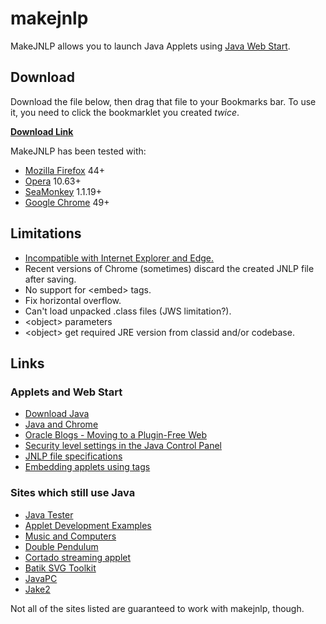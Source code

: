 # makejnlp

MakeJNLP allows you to launch Java Applets using [Java Web Start](http://www.oracle.com/technetwork/java/javase/javawebstart/index.html).

## Download
Download the file below, then drag that file to your Bookmarks bar. To use it, you need to click the bookmarklet you created *twice*.

**[Download Link](https://github.com/ccawley2011/makejnlp/raw/master/makejnlp.url)**

MakeJNLP has been tested with:
- [Mozilla Firefox](https://www.mozilla.org/en-GB/firefox/new/) 44+
- [Opera](http://www.opera.com/) 10.63+
- [SeaMonkey](http://www.seamonkey-project.org/) 1.1.19+
- [Google Chrome](https://www.google.co.uk/chrome) 49+

## Limitations
- [Incompatible with Internet Explorer and Edge.](http://caniuse.com/#feat=datauri)
- Recent versions of Chrome (sometimes) discard the created JNLP file after saving.
- No support for &lt;embed&gt; tags.
- Fix horizontal overflow.
- Can't load unpacked .class files (JWS limitation?).
- &lt;object&gt; parameters
- &lt;object&gt; get required JRE version from classid and/or codebase.

## Links

### Applets and Web Start
- [Download Java](https://java.com/en/download/manual.jsp)
- [Java and Chrome](https://java.com/en/download/faq/chrome.xml)
- [Oracle Blogs - Moving to a Plugin-Free Web](https://blogs.oracle.com/java-platform-group/entry/moving_to_a_plugin_free)
- [Security level settings in the Java Control Panel](https://java.com/en/download/help/jcp_security.xml)
- [JNLP file specifications](https://docs.oracle.com/javase/7/docs/technotes/guides/javaws/developersguide/syntax.html)
- [Embedding applets using tags](https://docs.oracle.com/javase/8/docs/technotes/guides/jweb/applet/using_tags.html)

### Sites which still use Java
- [Java Tester](http://javatester.org/version.html)
- [Applet Development Examples](https://docs.oracle.com/javase/tutorial/deployment/applet/examplesIndex.html)
- [Music and Computers](http://music.columbia.edu/cmc/MusicAndComputers/)
- [Double Pendulum](http://www.dickimaw-books.com/software/doublependulum/index.html)
- [Cortado streaming applet](http://theora.org/cortado/)
- [Batik SVG Toolkit](http://xmlgraphics.apache.org/batik/demo-static.html)
- [JavaPC](http://jpc.sourceforge.net/)
- [Jake2](https://en.wikipedia.org/wiki/Jake2)

Not all of the sites listed are guaranteed to work with makejnlp, though.
